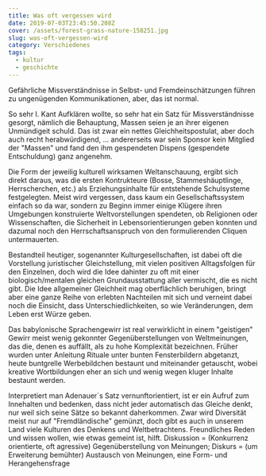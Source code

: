 ```yaml
---
title: Was oft vergessen wird
date: 2019-07-03T23:45:50.208Z
cover: /assets/forest-grass-nature-158251.jpg
slug: was-oft-vergessen-wird
category: Verschiedenes
tags:
  - kultur
  - geschichte
---
```

Gefährliche Missverständnisse in Selbst- und Fremdeinschätzungen führen zu ungenügenden Kommunikationen, aber, das ist normal.



So sehr I. Kant Aufklären wollte, so sehr hat ein Satz für Missverständnisse gesorgt, nämlich die Behauptung, Massen seien je an ihrer eigenen Unmündigeit schuld. Das ist zwar ein nettes Gleichheitspostulat, aber doch auch recht herabwürdigend, ... andererseits war sein Sponsor kein Mitglied der "Massen" und fand den ihm gespendeten Dispens (gespendete Entschuldung) ganz angenehm.



Die Form der jeweilig kulturell wirksamen Weltanschauung, ergibt sich direkt daraus, was die ersten Kontrukteure (Bosse, Stammeshäuptlinge, Herrscherchen, etc.) als Erziehungsinhalte für entstehende Schulsysteme festgelegten. Meist wird vergessen, dass kaum ein Gesellschaftssystem einfach so da war, sondern zu Beginn immer einige Klügere ihren Umgebungen konstruierte Weltvorstellungen spendeten, ob Religionen oder Wissenschaften, die Sicherheit in Lebensorientierungen geben konnten und dazumal noch den Herrschaftsanspruch von den formulierenden Cliquen untermauerten.



Bestandteil heutiger, sogenannter Kulturgesellschaften, ist dabei oft die Vorstellung juristischer Gleichstellung, mit vielen positiven Alltagsfolgen für den Einzelnen, doch wird die Idee dahinter zu oft mit einer biologisch/mentalen gleichen Grundausstattung aller vermischt, die es nicht gibt. Die Idee allgemeiner Gleichheit mag oberflächlich beruhigen, bringt aber eine ganze Reihe von erlebten Nachteilen mit sich und verneint dabei noch die Einsicht, dass Unterschiedlichkeiten, so wie Veränderungen, dem Leben erst Würze geben.



Das babylonische Sprachengewirr ist real verwirklicht in einem "geistigen" Gewirr meist wenig gekonnter Gegenüberstellungen von Weltmeinungen, das die, denen es auffällt, als zu hohe Komplexität bezeichnen. Früher wurden unter Anleitung Rituale unter bunten Fensterbildern abgetanzt, heute buntgrelle Werbebildchen bestaunt und miteinander getauscht, wobei kreative Wortbildungen eher an sich und wenig wegen kluger Inhalte bestaunt werden.



Interpretiert man Adenauer´s Satz vernunftorientiert, ist er ein Aufruf zum Innehalten und bedenken, dass nicht jeder automatisch das Gleiche denkt, nur weil sich seine Sätze so bekannt daherkommen. Zwar wird Diversität meist nur auf "Fremdländische" gemünzt, doch gibt es auch in unserem Land viele Kulturen des Denkens und Weltbetrachtens. Freundliches Reden und wissen wollen, wie etwas gemeint ist, hilft. Diskussion = (Konkurrenz orientierte, oft agressive) Gegenüberstellung von Meinungen; Diskurs = (um Erweiterung bemühter) Austausch von Meinungen, eine Form- und Herangehensfrage
